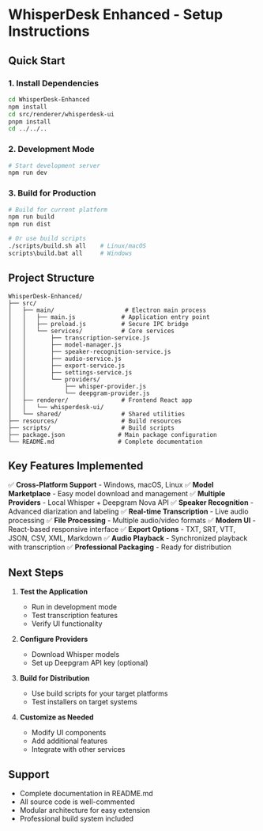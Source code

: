 # WhisperDesk Enhanced - Setup Instructions

## Quick Start

### 1. Install Dependencies
```bash
cd WhisperDesk-Enhanced
npm install
cd src/renderer/whisperdesk-ui
pnpm install
cd ../../..
```

### 2. Development Mode
```bash
# Start development server
npm run dev
```

### 3. Build for Production
```bash
# Build for current platform
npm run build
npm run dist

# Or use build scripts
./scripts/build.sh all    # Linux/macOS
scripts\build.bat all     # Windows
```

## Project Structure

```
WhisperDesk-Enhanced/
├── src/
│   ├── main/                    # Electron main process
│   │   ├── main.js             # Application entry point
│   │   ├── preload.js          # Secure IPC bridge
│   │   └── services/           # Core services
│   │       ├── transcription-service.js
│   │       ├── model-manager.js
│   │       ├── speaker-recognition-service.js
│   │       ├── audio-service.js
│   │       ├── export-service.js
│   │       ├── settings-service.js
│   │       └── providers/
│   │           ├── whisper-provider.js
│   │           └── deepgram-provider.js
│   ├── renderer/               # Frontend React app
│   │   └── whisperdesk-ui/
│   └── shared/                 # Shared utilities
├── resources/                  # Build resources
├── scripts/                    # Build scripts
├── package.json               # Main package configuration
└── README.md                  # Complete documentation
```

## Key Features Implemented

✅ **Cross-Platform Support** - Windows, macOS, Linux
✅ **Model Marketplace** - Easy model download and management
✅ **Multiple Providers** - Local Whisper + Deepgram Nova API
✅ **Speaker Recognition** - Advanced diarization and labeling
✅ **Real-time Transcription** - Live audio processing
✅ **File Processing** - Multiple audio/video formats
✅ **Modern UI** - React-based responsive interface
✅ **Export Options** - TXT, SRT, VTT, JSON, CSV, XML, Markdown
✅ **Audio Playback** - Synchronized playback with transcription
✅ **Professional Packaging** - Ready for distribution

## Next Steps

1. **Test the Application**
   - Run in development mode
   - Test transcription features
   - Verify UI functionality

2. **Configure Providers**
   - Download Whisper models
   - Set up Deepgram API key (optional)

3. **Build for Distribution**
   - Use build scripts for your target platforms
   - Test installers on target systems

4. **Customize as Needed**
   - Modify UI components
   - Add additional features
   - Integrate with other services

## Support

- Complete documentation in README.md
- All source code is well-commented
- Modular architecture for easy extension
- Professional build system included

